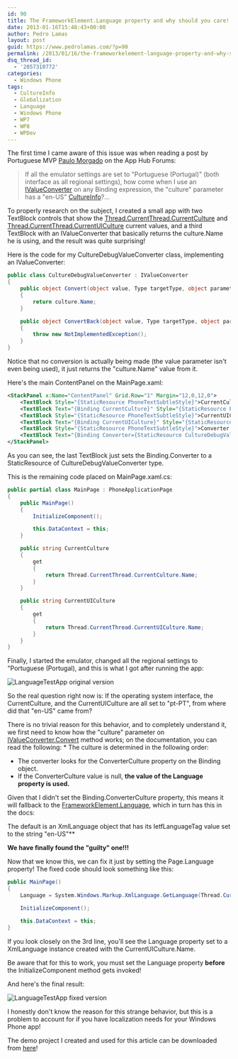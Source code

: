 ```yaml
---
id: 90
title: The FrameworkElement.Language property and why should you care!
date: 2013-01-16T15:48:43+00:00
author: Pedro Lamas
layout: post
guid: https://www.pedrolamas.com/?p=90
permalink: /2013/01/16/the-frameworkelement-language-property-and-why-should-you-care/
dsq_thread_id:
  - '2057310772'
categories:
  - Windows Phone
tags:
  - CultureInfo
  - Globalization
  - Language
  - Windows Phone
  - WP7
  - WP8
  - WPDev
---
```


The first time I came aware of this issue was when reading a post by Portuguese MVP [Paulo Morgado](http://paulomorgado.net/) on the App Hub Forums:

> If all the emulator settings are set to "Portuguese (Portugal)" (both interface as all regional settings), how come when I use an [IValueConverter](<http://msdn.microsoft.com/en-us/library/windowsphone/develop/system.windows.data.ivalueconverter(v=vs.105).aspx>) on any Binding expression, the "culture" parameter has a "en-US" [CultureInfo](<http://msdn.microsoft.com/en-us/library/windowsphone/develop/system.globalization.cultureinfo(v=vs.105).aspx>)?...

To properly research on the subject, I created a small app with two TextBlock controls that show the [Thread.CurrentThread.CurrentCulture](<http://msdn.microsoft.com/en-us/library/windowsphone/develop/system.threading.thread.currentculture(v=vs.105).aspx>) and [Thread.CurrentThread.CurrentUICulture](<http://msdn.microsoft.com/en-us/library/windowsphone/develop/system.threading.thread.currentuiculture(v=vs.105).aspx>) current values, and a third TextBlock with an IValueConverter that basically returns the culture.Name he is using, and the result was quite surprising!

Here is the code for my CultureDebugValueConverter class, implementing an IValueConverter:

```csharp
public class CultureDebugValueConverter : IValueConverter
{
    public object Convert(object value, Type targetType, object parameter, System.Globalization.CultureInfo culture)
    {
        return culture.Name;
    }

    public object ConvertBack(object value, Type targetType, object parameter, System.Globalization.CultureInfo culture)
    {
        throw new NotImplementedException();
    }
}
```

Notice that no conversion is actually being made (the value parameter isn't even being used), it just returns the "culture.Name" value from it.

Here's the main ContentPanel on the MainPage.xaml:

```xml
<StackPanel x:Name="ContentPanel" Grid.Row="1" Margin="12,0,12,0">
    <TextBlock Style="{StaticResource PhoneTextSubtleStyle}">CurrentCulture</TextBlock>
    <TextBlock Text="{Binding CurrentCulture}" Style="{StaticResource PhoneTextTitle2Style}" />
    <TextBlock Style="{StaticResource PhoneTextSubtleStyle}">CurrentUICulture</TextBlock>
    <TextBlock Text="{Binding CurrentUICulture}" Style="{StaticResource PhoneTextTitle2Style}" />
    <TextBlock Style="{StaticResource PhoneTextSubtleStyle}">Converter Culture</TextBlock>
    <TextBlock Text="{Binding Converter={StaticResource CultureDebugValueConverter}}" Style="{StaticResource PhoneTextTitle2Style}" />
</StackPanel>
```

As you can see, the last TextBlock just sets the Binding.Converter to a StaticResource of CultureDebugValueConverter type.

This is the remaining code placed on MainPage.xaml.cs:

```csharp
public partial class MainPage : PhoneApplicationPage
{
    public MainPage()
    {
        InitializeComponent();

        this.DataContext = this;
    }

    public string CurrentCulture
    {
        get
        {
            return Thread.CurrentThread.CurrentCulture.Name;
        }
    }

    public string CurrentUICulture
    {
        get
        {
            return Thread.CurrentThread.CurrentUICulture.Name;
        }
    }
}
```

Finally, I started the emulator, changed all the regional settings to "Portuguese (Portugal), and this is what I got after running the app:

![LanguageTestApp original version](/wp-content/uploads/2013/01/LanguageTestApp-original-version.jpg)

So the real question right now is: If the operating system interface, the CurrentCulture, and the CurrentUICulture are all set to "pt-PT", from where did that "en-US" came from?

There is no trivial reason for this behavior, and to completely understand it, we first need to know how the "culture" parameter on [IValueConverter.Convert](<http://msdn.microsoft.com/en-us/library/windowsphone/develop/system.windows.data.ivalueconverter.convert(v=vs.105).aspx>) method works; on the documentation, you can read the following: \* The culture is determined in the following order:

- The converter looks for the ConverterCulture property on the Binding object.
- If the ConverterCulture value is null, **the value of the Language property is used.**

Given that I didn't set the Binding.ConverterCulture property, this means it will fallback to the [FrameworkElement.Language](<http://msdn.microsoft.com/en-us/library/windowsphone/develop/system.windows.frameworkelement.language(v=vs.105).aspx>), which in turn has this in the docs:

The default is an XmlLanguage object that has its IetfLanguageTag value set to the string "en-US"\*\*

**We have finally found the "guilty" one!!!**

Now that we know this, we can fix it just by setting the Page.Language property! The fixed code should look something like this:

```csharp
public MainPage()
{
    Language = System.Windows.Markup.XmlLanguage.GetLanguage(Thread.CurrentThread.CurrentUICulture.Name);

    InitializeComponent();

    this.DataContext = this;
}
```

If you look closely on the 3rd line, you'll see the Language property set to a XmlLanguage instance created with the CurrentUICulture.Name.

Be aware that for this to work, you must set the Language property **before** the InitializeComponent method gets invoked!

And here's the final result:

![LanguageTestApp fixed version](/wp-content/uploads/2013/01/LanguageTestApp-fixed-version.jpg)

I honestly don't know the reason for this strange behavior, but this is a problem to account for if you have localization needs for your Windows Phone app!

The demo project I created and used for this article can be downloaded from [here](wp-content/uploads/downloads/2013/01/PedroLamas.LanguageTestApp.zip)!
